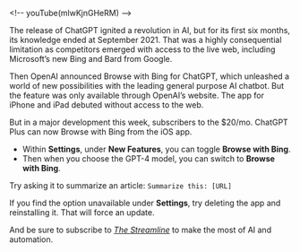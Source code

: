 
\<!-- youTube(mlwKjnGHeRM) --\>

The release of ChatGPT ignited a revolution in AI, but for its first six months, its knowledge ended at September 2021. That was a highly consequential limitation as competitors emerged with access to the live web, including Microsoft’s new Bing and Bard from Google.

Then OpenAI announced Browse with Bing for ChatGPT, which unleashed a world of new possibilities with the leading general purpose AI chatbot. But the feature was only available through OpenAI’s website. The app for iPhone and iPad debuted without access to the web.

But in a major development this week, subscribers to the $20/mo. ChatGPT Plus can now Browse with Bing from the iOS app.

- Within **Settings**, under **New Features**, you can toggle **Browse with Bing**.
- Then when you choose the GPT-4 model, you can switch to **Browse with Bing**.

Try asking it to summarize an article: `Summarize this: [URL]`

If you find the option unavailable under **Settings**, try deleting the app and reinstalling it. That will force an update.

And be sure to subscribe to _[The Streamline](https://thestreamline.ai)_ to make the most of AI and automation.


